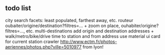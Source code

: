 ## todo list
city search
facets: least populated, farthest away, etc.
routeur oubaiter/origine/destination?filtres=... + zoom on place, ouhabiter/origine?filtres=..., etc.
multi-destinations
add origin and destination addresses + walk/metro/bike/drive time to station and from address
use material ui card for current station
crawler http://www.ectm.fr/photos-aeriennes/photos.php?ville=5010977
from lyon!